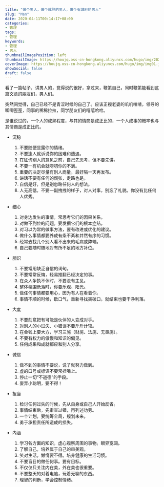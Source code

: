 ```yaml
---
title: "做个男人，做个成熟的男人，做个有城府的男人"
slug: "Man"
date: 2020-04-11T00:14:17+08:00
categories:
- 管理
tags:
- 管理
keywords:
- 管理
- 男人
thumbnailImagePosition: left
thumbnailImage: https://houjq.oss-cn-hongkong.aliyuncs.com/hugo/img/20200411002542.png
coverImage: https://houjq.oss-cn-hongkong.aliyuncs.com/hugo/img/img01.jpg
showSocial: false
draft: false
---
```


看了一篇帖子，讲男人的，觉得说的很好，拿过来，鞭策自己，同时鞭策能看到这篇文章的朋友们，男人们。

<!--more-->

突然间觉得，自己已经不是青涩时候的自己了。应该正视老婆的叽叽喳喳，领导的唧唧歪歪，同事的稀稀拉拉，同学朋友们的嘻嘻哈哈。

是谁说过的，一个人的成熟程度，与其的情商是成正比的，一个人成事的概率也与其情商是成正比的。

- 沉稳
  1. 不要随便显露你的情绪。
  2. 不要逢人就诉说你的困难和遭遇。
  3. 在征询别人的意见之前，自己先思考，但不要先讲。
  4. 不要一有机会就唠叨你的不满。
  5. 重要的决定尽量有别人商量，最好隔一天再发布。
  6. 讲话不要有任何的慌张，走路也是。
  7. 自信是好，但是别忽略任何人的想法。
  8. 人无高低，不要一副拽拽的样子，对人对事，别忘了礼貌。你没有比任何人优秀。

- 细心
  1. 对身边发生的事情，常思考它们的因果关系。
  2. 对做不到位的问题，要发掘它们的根本症结。
  3. 对习以为常的做事方法，要有改进或优化的建议。
  4. 做什么事情都要养成有条不紊和井然有序的习惯。
  5. 经常去找几个别人看不出来的毛病或弊端。
  6. 自己要随时随地对有所不足的地方补位。

- 胆识
  1. 不要常用缺乏自信的词句。
  2. 不要常常反悔，轻易推翻已经决定的事。
  3. 在众人争执不休时，不要没有主见。
  4. 整体氛围低落时，你要乐观、阳光。
  5. 做任何事情都要用心，因为有人在看着你。
  6. 事情不顺的时候，歇口气，重新寻找突破口，就结束也要干净利落。

- 大度
  1. 不要刻意把有可能是伙伴的人变成对手。
  2. 对别人的小过失、小错误不要斤斤计较。
  3. 在金钱上要大方，学习三施（财施、法施、无畏施）。
  4. 不要有权力的傲慢和知识的偏见。
  5. 任何成果和成就都应和别人分享。

- 诚信
  1. 做不到的事情不要说，说了就努力做到。
  2. 虚的口号或标语不要常挂嘴上。
  3. 停止一切“不道德”的手段。
  4. 耍弄小聪明，要不得！

- 担当
  1. 检讨任何过失的时候，先从自身或自己人开始反省。
  2. 事情结束后，先审查过错，再列述功劳。
  3. 一个计划，要统筹全局，规划未来。
  4. 勇于承担责任所造成的损失。

- 内涵
  1. 学习各方面的知识，虚心观察周围的事物。眼界宽阔。
  2. 了解自己，培养属于自己的审美观。
  3. 笑对生活。懒惰要不得。培养健康的生活习惯。
  4. 不要盲目的做任何事。要有目标。
  5. 不仅仅只关注内在美，外在美也很重要。
  6. 不要整天的对着电脑，玩着无聊的东西。
  7. 理智的判断，学会控制情绪。
